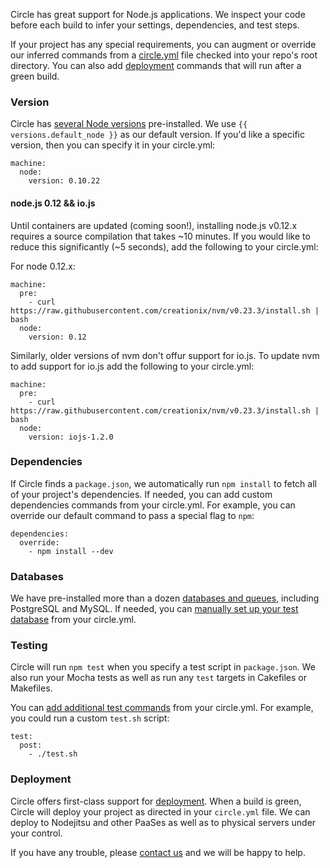 <!--

title: Continuous Integration and Continuous Deployment with Node.js
short_title: Node.js
last_updated: February 13, 2015

-->

Circle has great support for Node.js applications.
We inspect your code before each build to infer your settings, dependencies, and test steps.

If your project has any special requirements, you can augment or override our
inferred commands from a [circle.yml](/docs/configuration)
file checked into your repo's root directory. You can also add [deployment](/docs/configuration#deployment)
commands that will run after a green build.

### Version

Circle has [several Node versions](/docs/environment#nodejs)
pre-installed.
We use `{{ versions.default_node }}`
as our default version. If you'd like a specific version, then you can specify it in your circle.yml:

```
machine:
  node:
    version: 0.10.22
```

#### node.js 0.12 && io.js

Until containers are updated (coming soon!), installing node.js v0.12.x requires a source compilation that takes ~10 minutes. If you would like to reduce this significantly (~5 seconds), add the following to your circle.yml:

For node 0.12.x:

```
machine:
  pre:
    - curl https://raw.githubusercontent.com/creationix/nvm/v0.23.3/install.sh | bash
  node:
    version: 0.12
```

Similarly, older versions of nvm don't offur support for io.js. To
update nvm to add support for io.js add the following to your circle.yml:

```
machine:
  pre:
    - curl https://raw.githubusercontent.com/creationix/nvm/v0.23.3/install.sh | bash
  node:
    version: iojs-1.2.0
```

### Dependencies

If Circle finds a `package.json`, we automatically run `npm install` to fetch
all of your project's dependencies.
If needed, you can add custom dependencies commands from your circle.yml.
For example, you can override our default command to pass a special flag to `npm`:

```
dependencies:
  override:
    - npm install --dev
```

### Databases

We have pre-installed more than a dozen [databases and queues](/docs/environment#databases),
including PostgreSQL and MySQL. If needed, you can
[manually set up your test database](/docs/manually#dependencies) from your circle.yml.

### Testing

Circle will run `npm test` when you specify a test script in `package.json`.
We also run your Mocha tests as well as run any `test` targets in Cakefiles or Makefiles.

You can [add additional test commands](/docs/configuration#test)
from your circle.yml. For example, you could run a custom `test.sh` script:

```
test:
  post:
    - ./test.sh
```

### Deployment

Circle offers first-class support for [deployment](/docs/configuration#deployment).
When a build is green, Circle will deploy your project as directed
in your `circle.yml` file.
We can deploy to Nodejitsu and other PaaSes as well as to
physical servers under your control.

If you have any trouble, please [contact us](mailto:sayhi@circleci.com)
and we will be happy to help.
